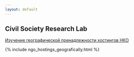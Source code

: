 ```yaml
---
layout: default
---
```


## Civil Society Research Lab

[Изучение географической пренадлежности хостингов НКО](./hostings.md)

{% include ngo_hostings_geografically.html %}
